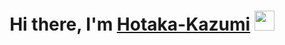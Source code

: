 <h1 align="center">Hi there, I'm <a href="https://vk.com/dix.hotakakazumi" target="_blank">Hotaka-Kazumi</a> 
<img src="https://github.com/blackcater/blackcater/raw/main/images/Hi.gif" height="32"/></h1>
